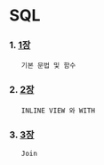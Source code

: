 # SQL

### 1. [1장](https://github.com/kps990515/Spring/tree/main/SQL/BASIC)
       기본 문법 및 함수

### 2. [2장](https://github.com/kps990515/Spring/tree/main/SQL/INLINEVIEW)
       INLINE VIEW 와 WITH

### 3. [3장](https://github.com/kps990515/Spring/tree/main/SQL/Join)
       Join    
